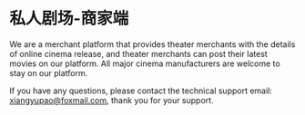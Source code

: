 # 私人剧场-商家端

We are a merchant platform that provides theater merchants with the details of online cinema release, and theater merchants can post their latest movies on our platform. All major cinema manufacturers are welcome to stay on our platform.

If you have any questions, please contact the technical support email: xiangyupao@foxmail.com, thank you for your support.
